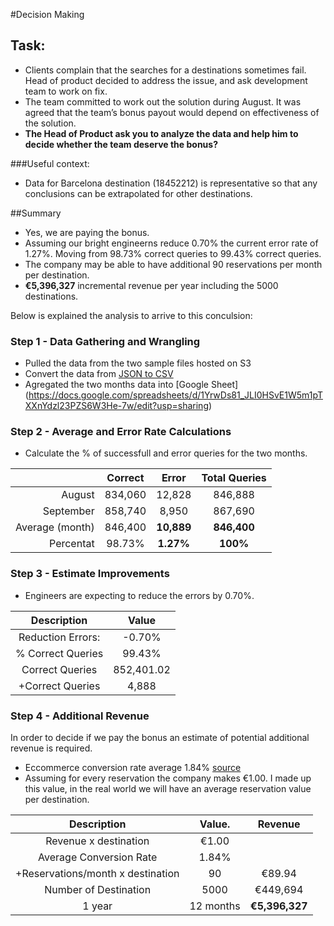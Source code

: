 #Decision Making
## Task:* Clients complain that the searches for a destinations sometimes fail. Head of product decided to addressthe issue, and ask development team to work on fix.* The team committed to work out the solution during August. It was agreed that the team’s bonus payoutwould depend on effectiveness of the solution.* **The Head of Product ask you to analyze the data and help him to decide whether the team deserve the bonus?**###Useful context:* Data for Barcelona destination (18452212) is representative so that any conclusions can be extrapolatedfor other destinations.

##Summary
* Yes, we are paying the bonus.  
* Assuming our bright engineerns reduce 0.70% the current error rate of 1.27%. Moving from 98.73% correct queries to 99.43% correct queries. 
* The company may be able to have additional 90 reservations per month per destination.
* **€5,396,327** incremental revenue per year including the 5000 destinations.

Below is explained the analysis to arrive to this conculsion:

### Step 1 - Data Gathering and Wrangling
* Pulled the data from the two sample files hosted on S3
* Convert the data from [JSON to CSV](http://convertcsv.com/json-to-csv.htm)
* Agregated the two months data into [Google Sheet] (https://docs.google.com/spreadsheets/d/1YrwDs81_JLI0HSvE1W5m1pTXXnYdzl23PZS6W3He-7w/edit?usp=sharing)

### Step 2 - Average and Error Rate Calculations
* Calculate the % of successfull and error queries for the two months.

|           | Correct  | Error    | Total Queries|
|----------:|:--------:|:--------:|:------------:|
| August    |  834,060 | 12,828   | 846,888
| September | 858,740  | 	8,950	 | 867,690
| Average (month)  |  846,400 | **10,889** | **846,400**
| Percentat |  98.73% | **1.27%** | **100%**


### Step 3 - Estimate Improvements
* Engineers are expecting to reduce the errors by 0.70%.

|     Description         | Value     |
|:----------------------: |:---------:|
| Reduction Errors:    |  -0.70%   |
| % Correct Queries       |   99.43%  | 
|  Correct Queries        | 852,401.02 |
| +Correct Queries        | 4,888 |


### Step 4 - Additional Revenue 
In order to decide if we pay the bonus an estimate of potential additional revenue is required.  

* Eccommerce conversion rate average 1.84% [source](https://www.wordstream.com/blog/ws/2014/03/17/what-is-a-good-conversion-rate)
* Assuming for every reservation the company makes €1.00. I made up this value, in the real world we will have an average reservation value per destination.


|     Description         |   Value.   |  Revenue
|:----------------------: |:----------:|:----------:|
| Revenue x destination | €1.00 |
| Average Conversion Rate | 1.84% |
| +Reservations/month x destination| 90 | €89.94 
| Number of Destination | 5000 | €449,694
| 1 year                |  12 months| **€5,396,327**


